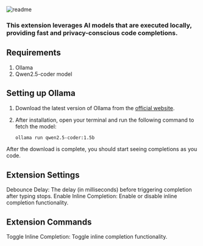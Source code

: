 ![readme](https://i.postimg.cc/Ss5DtqhF/readme.png)

### This extension leverages AI models that are executed locally, providing fast and privacy-conscious code completions.

## Requirements

1. Ollama
2. Qwen2.5-coder model

## Setting up Ollama

1. Download the latest version of Ollama from the [official website](https://ollama.com/).
2. After installation, open your terminal and run the following command to fetch the model:

   ```bash
   ollama run qwen2.5-coder:1.5b
   ```
After the download is complete, you should start seeing completions as you code.

## Extension Settings

Debounce Delay: The delay (in milliseconds) before triggering completion after typing stops.
Enable Inline Completion: Enable or disable inline completion functionality.

## Extension Commands
Toggle Inline Completion: Toggle inline completion functionality.
